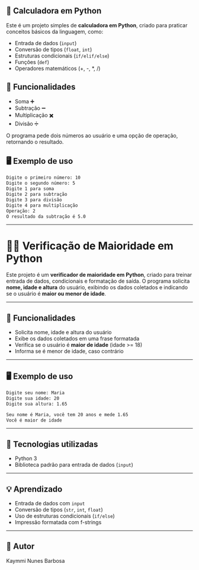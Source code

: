 ## 🧮 Calculadora em Python

Este é um projeto simples de **calculadora em Python**, criado para praticar conceitos básicos da linguagem, como:

- Entrada de dados (`input`)
- Conversão de tipos (`float`, `int`)
- Estruturas condicionais (`if/elif/else`)
- Funções (`def`)
- Operadores matemáticos (+, -, *, /)

## 🚀 Funcionalidades

- Soma ➕  
- Subtração ➖  
- Multiplicação ✖️  
- Divisão ➗  

O programa pede dois números ao usuário e uma opção de operação, retornando o resultado.

## 🖥️ Exemplo de uso

```bash
Digite o primeiro número: 10
Digite o segundo número: 5
Digite 1 para soma
Digite 2 para subtração
Digite 3 para divisão
Digite 4 para multiplicação
Operação: 2
O resultado da subtração é 5.0
```

---

# 🧑‍🎓 Verificação de Maioridade em Python

Este projeto é um **verificador de maioridade em Python**, criado para treinar entrada de dados, condicionais e formatação de saída. O programa solicita **nome, idade e altura** do usuário, exibindo os dados coletados e indicando se o usuário é **maior ou menor de idade**.

---

## 🚀 Funcionalidades

* Solicita nome, idade e altura do usuário
* Exibe os dados coletados em uma frase formatada
* Verifica se o usuário é **maior de idade** (idade >= 18)
* Informa se é menor de idade, caso contrário

---

## 🖥️ Exemplo de uso

```bash
Digite seu nome: Maria
Digite sua idade: 20
Digite sua altura: 1.65

Seu nome é Maria, você tem 20 anos e mede 1.65
Você é maior de idade
```

---

## 🔧 Tecnologias utilizadas

* Python 3
* Biblioteca padrão para entrada de dados (`input`)

---

## 💡 Aprendizado

* Entrada de dados com `input`
* Conversão de tipos (`str`, `int`, `float`)
* Uso de estruturas condicionais (`if/else`)
* Impressão formatada com f-strings

---

## 👤 Autor

Kaymmi Nunes Barbosa
